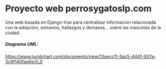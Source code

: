 # Proyecto web perrosygatoslp.com
Una web basada en Django-Vue para centralizar informacion relacionada con la adopcion, extravios, hallazgos y demases... sobre las mascotas de la ciudad.

##### Diagrama UML:

https://www.lucidchart.com/documents/view/13aecc11-5ac5-4441-937a-3c9f140fae6e/0_0

